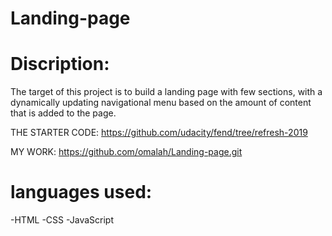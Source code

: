 # Landing-page

# Discription:
The target of this project is to build a landing page with few sections, with a dynamically updating navigational menu based on the amount of content that is added to the page.

THE STARTER CODE: https://github.com/udacity/fend/tree/refresh-2019

MY WORK: https://github.com/omalah/Landing-page.git

# languages used:
-HTML
-CSS
-JavaScript
